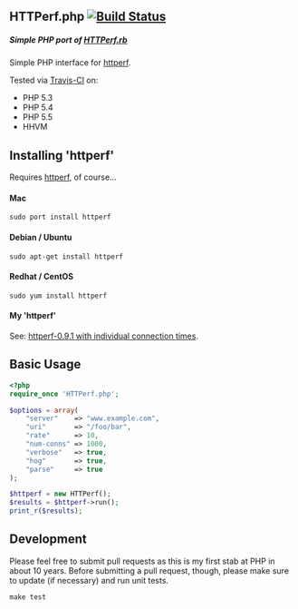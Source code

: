 HTTPerf.php [![Build Status](https://travis-ci.org/jmervine/php-httperf.svg?branch=master)](https://travis-ci.org/jmervine/php-httperf)
-----------

##### Simple PHP port of [HTTPerf.rb](https://github.com/jmervine/httperfrb)

Simple PHP interface for [httperf](http://mervine.net/httperf).

Tested via [Travis-CI](https://travis-ci.org/jmervine/php-httperf) on:

* PHP 5.3
* PHP 5.4
* PHP 5.5
* HHVM

## Installing 'httperf'

Requires [httperf](http://mervine.net/httperf), of course...

#### Mac

    sudo port install httperf

#### Debian / Ubuntu

    sudo apt-get install httperf

#### Redhat / CentOS

    sudo yum install httperf

#### My 'httperf'

See: [httperf-0.9.1 with individual connection times](http://mervine.net/httperf-0-9-1-with-individual-connection-times).


## Basic Usage

``` php
<?php
require_once 'HTTPerf.php';

$options = array(
    "server"    => "www.example.com",
    "uri"       => "/foo/bar",
    "rate"      => 10,
    "num-conns" => 1000,
    "verbose"   => true,
    "hog"       => true,
    "parse"     => true
);

$httperf = new HTTPerf();
$results = $httperf->run();
print_r($results);

```


## Development

Please feel free to submit pull requests as this is my first stab at PHP in about 10 years. Before submitting a pull request, though, please make sure to update (if necessary) and run unit tests.

```
make test
```

